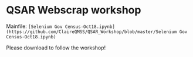 # QSAR Webscrap workshop

Mainfile: `[Selenium Gov Census-Oct18.ipynb](https://github.com/ClaireQMSS/QSAR_Workshop/blob/master/Selenium Gov Census-Oct18.ipynb)`

Please download to follow the workshop!